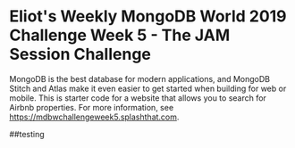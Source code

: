 # Eliot's Weekly MongoDB World 2019 Challenge Week 5 - The JAM Session Challenge

MongoDB is the best database for modern applications, and MongoDB Stitch and Atlas make it even easier to get started when building for web or mobile.  This is starter code for a website that allows you to search for Airbnb properties.  For more information, see https://mdbwchallengeweek5.splashthat.com.

##testing